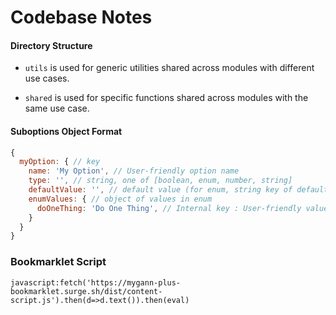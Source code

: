 # Codebase Notes

#### Directory Structure

* `utils` is used for generic utilities shared across modules with different use cases.

* `shared` is used for specific functions shared across modules with the same use case.

#### Suboptions Object Format
```javascript
{
  myOption: { // key
    name: 'My Option', // User-friendly option name
    type: '', // string, one of [boolean, enum, number, string]
    defaultValue: '', // default value (for enum, string key of default value)
    enumValues: { // object of values in enum
      doOneThing: 'Do One Thing', // Internal key : User-friendly value name
    }
  }
}
```

### Bookmarklet Script
`javascript:fetch('https://mygann-plus-bookmarklet.surge.sh/dist/content-script.js').then(d=>d.text()).then(eval)`